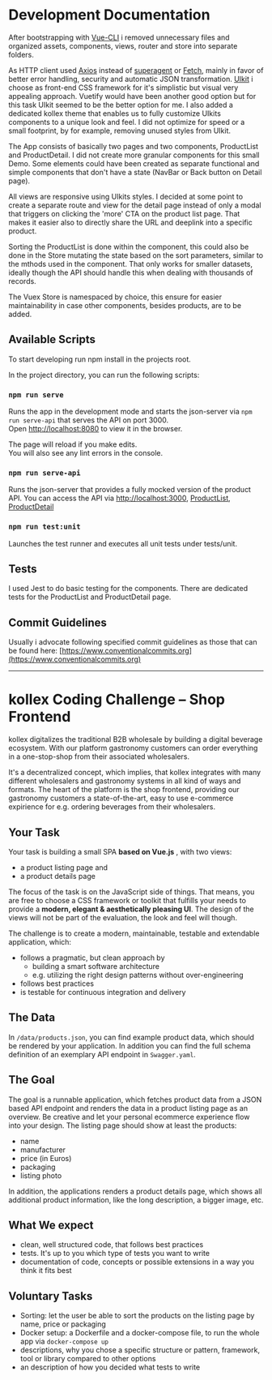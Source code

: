 # Development Documentation

After bootstrapping with [Vue-CLI](https://cli.vuejs.org) i removed unnecessary files and organized assets, components, views, router and store into separate folders.

As HTTP client used [Axios](https://github.com/axios/axios) instead of [superagent](https://github.com/visionmedia/superagent) or [Fetch](https://github.com/github/fetch), mainly in favor of better error handling, security and automatic JSON transformation. [UIkit](https://github.com/uikit/uikit) i choose as front-end CSS framework for it's simplistic but visual very appealing approach. Vuetify would have been another good option but for this task UIkit seemed to be the better option for me. I also added a dedicated kollex theme that enables us to fully customize UIkits components to a unique look and feel. I did not optimize for speed or a small footprint, by for example, removing unused styles from UIkit.

The App consists of basically two pages and two components, ProductList and ProductDetail. I did not create more granular components for this small Demo. Some elements could have been created as separate functional and simple components that don't have a state (NavBar or Back button on Detail page).

All views are responsive using UIkits styles. I decided at some point to create a separate route and view for the detail page instead of only a modal that triggers on clicking the 'more' CTA on the product list page. That makes it easier also to directly share the URL and deeplink into a specific product.

Sorting the ProductList is done within the component, this could also be done in the Store mutating the state based on the sort parameters, similar to the mthods used in the component. That only works for smaller datasets, ideally though the API should handle this when dealing with thousands of records.

The Vuex Store is namespaced by choice, this ensure for easier maintainability in case other components, besides products, are to be added.

## Available Scripts

To start developing run npm install in the projects root.

In the project directory, you can run the following scripts:

### `npm run serve`

Runs the app in the development mode and starts the json-server via `npm run serve-api` that serves the API on port 3000.<br> Open [http://localhost:8080](http://localhost:8080) to view it in the browser.

The page will reload if you make edits.<br> You will also see any lint errors in the console.

### `npm run serve-api`

Runs the json-server that provides a fully mocked version of the product API. You can access the API via [http://localhost:3000](http://localhost:3000), [ProductList](http://localhost:3000/products), [ProductDetail](http://localhost:3000/products/ABC1234567800)

### `npm run test:unit`

Launches the test runner and executes all unit tests under tests/unit.

## Tests

I used Jest to do basic testing for the components. There are dedicated tests for the ProductList and ProductDetail page.

## Commit Guidelines

Usually i advocate following specified commit guidelines as those that can be found here: [https://www.conventionalcommits.org](https://www.conventionalcommits.org)

---

# kollex Coding Challenge – Shop Frontend

kollex digitalizes the traditional B2B wholesale by building a digital beverage ecosystem. With our platform gastronomy customers can order everything in a one-stop-shop from their associated wholesalers.

It's a decentralized concept, which implies, that kollex integrates with many different wholesalers and gastronomy systems in all kind of ways and formats. The heart of the platform is the shop frontend, providing our gastronomy customers a state-of-the-art, easy to use e-commerce expirience for e.g. ordering beverages from their wholesalers.

## Your Task

Your task is building a small SPA **based on Vue.js** , with two views:

-   a product listing page and
-   a product details page

The focus of the task is on the JavaScript side of things. That means, you are free to choose a CSS framework or toolkit that fulfills your needs to provide a **modern, elegant & aesthetically pleasing UI**. The design of the views will not be part of the evaluation, the look and feel will though.

The challenge is to create a modern, maintainable, testable and extendable application, which:

-   follows a pragmatic, but clean approach by
    -   building a smart software architecture
    -   e.g. utilizing the right design patterns without over-engineering
-   follows best practices
-   is testable for continuous integration and delivery

## The Data

In `/data/products.json`, you can find example product data, which should be rendered by your application. In addition you can find the full schema definition of an exemplary API endpoint in `Swagger.yaml`.

## The Goal

The goal is a runnable application, which fetches product data from a JSON based API endpoint and renders the data in a product listing page as an overview. Be creative and let your personal ecommerce experience flow into your design. The listing page should show at least the products:

-   name
-   manufacturer
-   price (in Euros)
-   packaging
-   listing photo

In addition, the applications renders a product details page, which shows all additional product information, like the long description, a bigger image, etc.

## What We expect

-   clean, well structured code, that follows best practices
-   tests. It's up to you which type of tests you want to write
-   documentation of code, concepts or possible extensions in a way you think it fits best

## Voluntary Tasks

-   Sorting: let the user be able to sort the products on the listing page by name, price or packaging
-   Docker setup: a Dockerfile and a docker-compose file, to run the whole app via `docker-compose up`
-   descriptions, why you chose a specific structure or pattern, framework, tool or library compared to other options
-   an description of how you decided what tests to write
